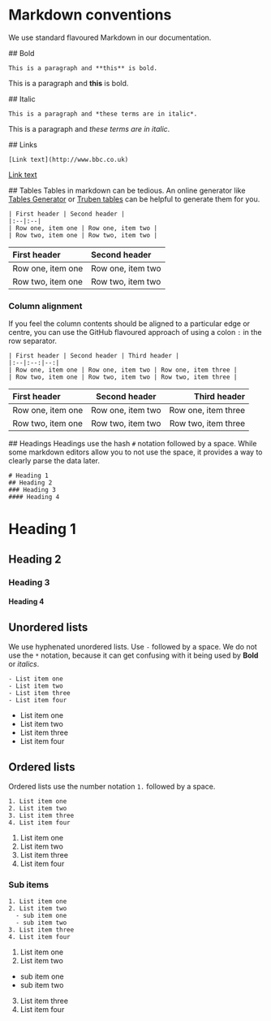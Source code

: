 # Markdown conventions
We use standard flavoured Markdown in our documentation.

## Bold
```
This is a paragraph and **this** is bold.
```
This is a paragraph and **this** is bold.

## Italic
```
This is a paragraph and *these terms are in italic*.
```
This is a paragraph and *these terms are in italic*.

## Links
```
[Link text](http://www.bbc.co.uk)
```
[Link text](http://www.bbc.co.uk)

## Tables
Tables in markdown can be tedious. An online generator like [Tables Generator](http://www.tablesgenerator.com/markdown_tables) or [Truben tables](http://truben.no/table/) can be helpful to generate them for you.

```
| First header | Second header |
|:--|:--|
| Row one, item one | Row one, item two |
| Row two, item one | Row two, item two |
```

| First header | Second header |
|:--|:--|
| Row one, item one | Row one, item two |
| Row two, item one | Row two, item two |

### Column alignment
If you feel the column contents should be aligned to a particular edge or centre, you can use the GitHub flavoured approach of using a colon `:` in the row separator.

```
| First header | Second header | Third header |
|:--|:--:|--:|
| Row one, item one | Row one, item two | Row one, item three |
| Row two, item one | Row two, item two | Row two, item three |
```

| First header | Second header | Third header |
|:--|:--:|--:|
| Row one, item one | Row one, item two | Row one, item three |
| Row two, item one | Row two, item two | Row two, item three |

## Headings
Headings use the hash `#` notation followed by a space. While some markdown editors allow you to not use the space, it provides a way to clearly parse the data later.

```
# Heading 1
## Heading 2
### Heading 3
#### Heading 4
```

# Heading 1
## Heading 2
### Heading 3
#### Heading 4

## Unordered lists
We use hyphenated unordered lists. Use `-` followed by a space. We do not use the `*` notation, because it can get confusing with it being used by **Bold** or *italics*.

```
- List item one
- List item two
- List item three
- List item four
```

- List item one
- List item two
- List item three
- List item four

## Ordered lists
Ordered lists use the number notation `1.` followed by a space.

```
1. List item one
2. List item two
3. List item three
4. List item four
```

1. List item one
2. List item two
3. List item three
4. List item four

### Sub items
```
1. List item one
2. List item two
  - sub item one
  - sub item two
3. List item three
4. List item four
```

1. List item one
2. List item two
  - sub item one
  - sub item two
3. List item three
4. List item four
